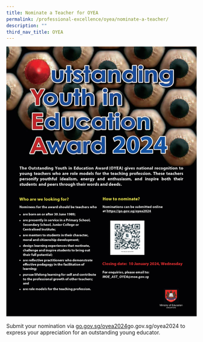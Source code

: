 ```yaml
---
title: Nominate a Teacher for OYEA
permalink: /professional-excellence/oyea/nominate-a-teacher/
description: ""
third_nav_title: OYEA
---
```

![](/images/oyea%202024%20poster%20(002).jpeg)

Submit your nomination via [go.gov.sg/oyea2024](https://go.gov.sg/oyea2024)go.gov.sg/oyea2024 to express your appreciation for an outstanding young educator.